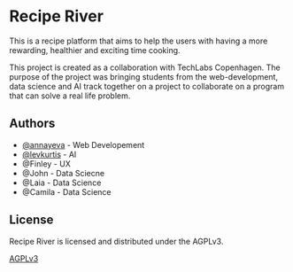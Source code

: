 # Recipe River

This is a recipe platform that aims to help the users with having a more rewarding, healthier and exciting time cooking.

This project is created as a collaboration with TechLabs Copenhagen. The purpose of the project was bringing students from the web-development, data science and AI track together on a project to collaborate on a program that can solve a real life problem.
## Authors

- [@annayeva](https://github.com/annayeva/) - Web Developement
- [@levkurtis](https://github.com/levkurtis/) - AI
- @Finley - UX
- @John - Data Sciecne
- @Laia - Data Science
- @Camila - Data Science



## License
Recipe River is licensed and distributed under the AGPLv3.

[AGPLv3](https://choosealicense.com/licenses/gpl-3.0/)

